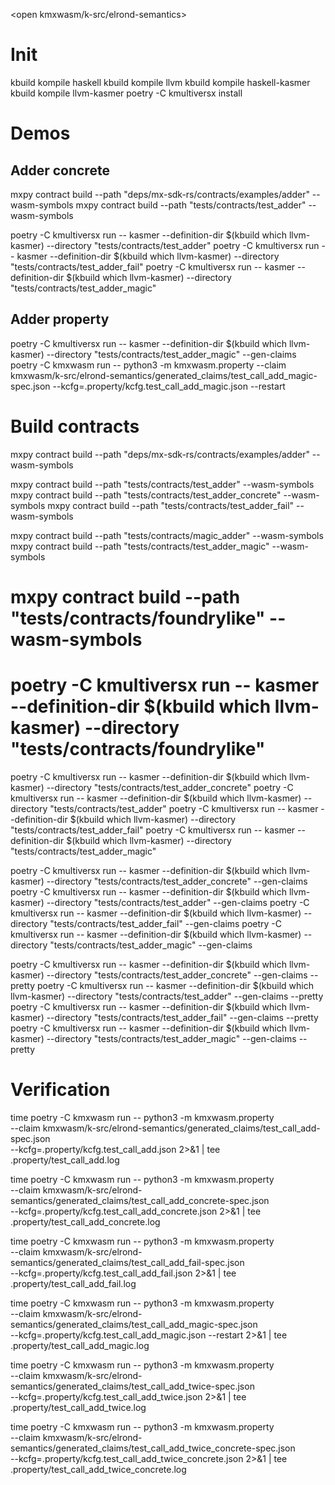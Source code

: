 <open kmxwasm/k-src/elrond-semantics>

# Init

kbuild kompile haskell
kbuild kompile llvm
kbuild kompile haskell-kasmer
kbuild kompile llvm-kasmer
poetry -C kmultiversx install

# Demos

## Adder concrete

mxpy contract build --path "deps/mx-sdk-rs/contracts/examples/adder" --wasm-symbols
mxpy contract build --path "tests/contracts/test_adder" --wasm-symbols

poetry -C kmultiversx run -- kasmer --definition-dir $(kbuild which llvm-kasmer) --directory "tests/contracts/test_adder"
poetry -C kmultiversx run -- kasmer --definition-dir $(kbuild which llvm-kasmer) --directory "tests/contracts/test_adder_fail"
poetry -C kmultiversx run -- kasmer --definition-dir $(kbuild which llvm-kasmer) --directory "tests/contracts/test_adder_magic"

## Adder property

poetry -C kmultiversx run -- kasmer --definition-dir $(kbuild which llvm-kasmer) --directory "tests/contracts/test_adder_magic" --gen-claims
poetry -C kmxwasm run -- python3 -m kmxwasm.property --claim kmxwasm/k-src/elrond-semantics/generated_claims/test_call_add_magic-spec.json --kcfg=.property/kcfg.test_call_add_magic.json --restart

# Build contracts

mxpy contract build --path "deps/mx-sdk-rs/contracts/examples/adder" --wasm-symbols

mxpy contract build --path "tests/contracts/test_adder" --wasm-symbols
mxpy contract build --path "tests/contracts/test_adder_concrete" --wasm-symbols
mxpy contract build --path "tests/contracts/test_adder_fail" --wasm-symbols

mxpy contract build --path "tests/contracts/magic_adder" --wasm-symbols
mxpy contract build --path "tests/contracts/test_adder_magic" --wasm-symbols

# mxpy contract build --path "tests/contracts/foundrylike" --wasm-symbols
# poetry -C kmultiversx run -- kasmer --definition-dir $(kbuild which llvm-kasmer) --directory "tests/contracts/foundrylike"

poetry -C kmultiversx run -- kasmer --definition-dir $(kbuild which llvm-kasmer) --directory "tests/contracts/test_adder_concrete"
poetry -C kmultiversx run -- kasmer --definition-dir $(kbuild which llvm-kasmer) --directory "tests/contracts/test_adder"
poetry -C kmultiversx run -- kasmer --definition-dir $(kbuild which llvm-kasmer) --directory "tests/contracts/test_adder_fail"
poetry -C kmultiversx run -- kasmer --definition-dir $(kbuild which llvm-kasmer) --directory "tests/contracts/test_adder_magic"

poetry -C kmultiversx run -- kasmer --definition-dir $(kbuild which llvm-kasmer) --directory "tests/contracts/test_adder_concrete" --gen-claims
poetry -C kmultiversx run -- kasmer --definition-dir $(kbuild which llvm-kasmer) --directory "tests/contracts/test_adder" --gen-claims
poetry -C kmultiversx run -- kasmer --definition-dir $(kbuild which llvm-kasmer) --directory "tests/contracts/test_adder_fail" --gen-claims
poetry -C kmultiversx run -- kasmer --definition-dir $(kbuild which llvm-kasmer) --directory "tests/contracts/test_adder_magic" --gen-claims

poetry -C kmultiversx run -- kasmer --definition-dir $(kbuild which llvm-kasmer) --directory "tests/contracts/test_adder_concrete" --gen-claims --pretty
poetry -C kmultiversx run -- kasmer --definition-dir $(kbuild which llvm-kasmer) --directory "tests/contracts/test_adder" --gen-claims --pretty
poetry -C kmultiversx run -- kasmer --definition-dir $(kbuild which llvm-kasmer) --directory "tests/contracts/test_adder_fail" --gen-claims --pretty
poetry -C kmultiversx run -- kasmer --definition-dir $(kbuild which llvm-kasmer) --directory "tests/contracts/test_adder_magic" --gen-claims --pretty

# Verification

time
poetry -C kmxwasm run -- python3 -m kmxwasm.property \
    --claim kmxwasm/k-src/elrond-semantics/generated_claims/test_call_add-spec.json \
    --kcfg=.property/kcfg.test_call_add.json 2>&1 | tee .property/test_call_add.log

time
poetry -C kmxwasm run -- python3 -m kmxwasm.property \
    --claim kmxwasm/k-src/elrond-semantics/generated_claims/test_call_add_concrete-spec.json \
    --kcfg=.property/kcfg.test_call_add_concrete.json 2>&1 | tee .property/test_call_add_concrete.log

time
poetry -C kmxwasm run -- python3 -m kmxwasm.property \
    --claim kmxwasm/k-src/elrond-semantics/generated_claims/test_call_add_fail-spec.json \
    --kcfg=.property/kcfg.test_call_add_fail.json 2>&1 | tee .property/test_call_add_fail.log

time
poetry -C kmxwasm run -- python3 -m kmxwasm.property \
    --claim kmxwasm/k-src/elrond-semantics/generated_claims/test_call_add_magic-spec.json \
    --kcfg=.property/kcfg.test_call_add_magic.json --restart 2>&1 | tee .property/test_call_add_magic.log

time
poetry -C kmxwasm run -- python3 -m kmxwasm.property \
    --claim kmxwasm/k-src/elrond-semantics/generated_claims/test_call_add_twice-spec.json \
    --kcfg=.property/kcfg.test_call_add_twice.json 2>&1 | tee .property/test_call_add_twice.log

time
poetry -C kmxwasm run -- python3 -m kmxwasm.property \
    --claim kmxwasm/k-src/elrond-semantics/generated_claims/test_call_add_twice_concrete-spec.json \
    --kcfg=.property/kcfg.test_call_add_twice_concrete.json 2>&1 | tee .property/test_call_add_twice_concrete.log
